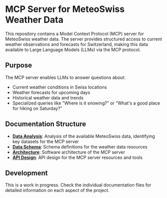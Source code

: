 # MCP Server for MeteoSwiss Weather Data

This repository contains a Model Context Protocol (MCP) server for MeteoSwiss weather data. The server provides structured access to current weather observations and forecasts for Switzerland, making this data available to Large Language Models (LLMs) via the MCP protocol.

## Purpose

The MCP server enables LLMs to answer questions about:

- Current weather conditions in Swiss locations
- Weather forecasts for upcoming days
- Historical weather data and trends
- Specialized queries like "Where is it snowing?" or "What's a good place for hiking on Saturday?"

## Documentation Structure

- **[Data Analysis](analysis/data-analysis.md)**: Analysis of the available MeteoSwiss data, identifying key datasets for the MCP server
- **[Data Schema](analysis/data-schema.md)**: Schema definitions for the weather data resources
- **[Architecture](architecture/overview.md)**: Software architecture of the MCP server
- **[API Design](architecture/api-design.md)**: API design for the MCP server resources and tools

## Development

This is a work in progress. Check the individual documentation files for detailed information on each aspect of the project.
